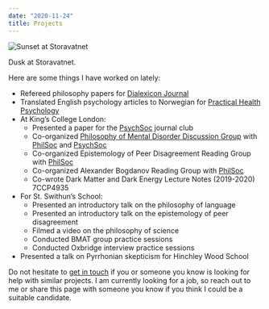 ```yaml
---
date: "2020-11-24"
title: Projects
---
```


![Sunset at Storavatnet](/img/storavatnet.jpeg)

Dusk at Storavatnet.

Here are some things I have worked on lately:

- Refereed philosophy papers for [Dialexicon Journal](https://www.dialexicon.org)
- Translated English psychology articles to Norwegian for [Practical Health Psychology](https://practicalhealthpsychology.com)
- At King’s College London:
  - Presented a paper for the [PsychSoc](https://www.facebook.com/kclpsychsoc) journal club
  - Co-organized [Philosophy of Mental Disorder Discussion Group](https://www.kclsu.org/organisation/Philosophy/) with [PhilSoc](https://www.kclsu.org/organisation/Philosophy/) and [PsychSoc](https://www.facebook.com/kclpsychsoc)
  - Co-organized Epistemology of Peer Disagreement Reading Group with [PhilSoc](https://www.kclsu.org/organisation/Philosophy/)
  - Co-organized Alexander Bogdanov Reading Group with [PhilSoc](https://www.kclsu.org/organisation/Philosophy/)
  - Co-wrote Dark Matter and Dark Energy Lecture Notes (2019-2020) 7CCP4935
- For St. Swithun’s School:
  - Presented an introductory talk on the philosophy of language
  - Presented an introductory talk on the epistemology of peer disagreement
  - Filmed a video on the philosophy of science
  - Conducted BMAT group practice sessions
  - Conducted Oxbridge interview practice sessions
- Presented a talk on Pyrrhonian skepticism for Hinchley Wood School

Do not hesitate to [get in touch](/contact/) if you or someone you know is looking for help with similar projects. I am currently looking for a job, so reach out to me or share this page with someone you know if you think I could be a suitable candidate.
